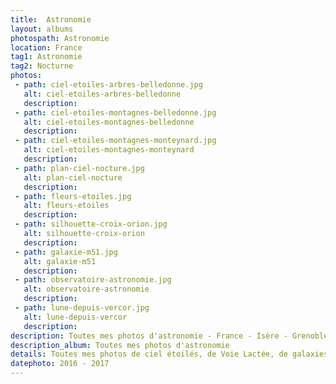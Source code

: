 ```yaml
---
title:  Astronomie
layout: albums
photospath: Astronomie
location: France
tag1: Astronomie
tag2: Nocturne
photos:
 - path: ciel-etoiles-arbres-belledonne.jpg
   alt: ciel-etoiles-arbres-belledonne
   description:
 - path: ciel-etoiles-montagnes-belledonne.jpg
   alt: ciel-etoiles-montagnes-belledonne
   description:
 - path: ciel-etoiles-montagnes-monteynard.jpg
   alt: ciel-etoiles-montagnes-monteynard
   description:
 - path: plan-ciel-nocture.jpg
   alt: plan-ciel-nocture
   description:
 - path: fleurs-etoiles.jpg
   alt: fleurs-etoiles
   description:
 - path: silhouette-croix-orion.jpg
   alt: silhouette-croix-orion
   description:
 - path: galaxie-m51.jpg
   alt: galaxie-m51
   description:
 - path: observatoire-astronomie.jpg
   alt: observatoire-astronomie
   description:
 - path: lune-depuis-vercor.jpg
   alt: lune-depuis-vercor
   description:
description: Toutes mes photos d'astronomie - France - Isère - Grenoble - Photographies - Nouvelle Zélande
description_album: Toutes mes photos d'astronomie
details: Toutes mes photos de ciel étoilés, de Voie Lactée, de galaxies etc. C'est mon genre de photos préferé, celui qui permet de voir l'invisible pour nos yeux. Je suis impatient de découvrir et de photographier le ciel réputé de la Nouvelle Zélande !
datephoto: 2016 - 2017
---
```

